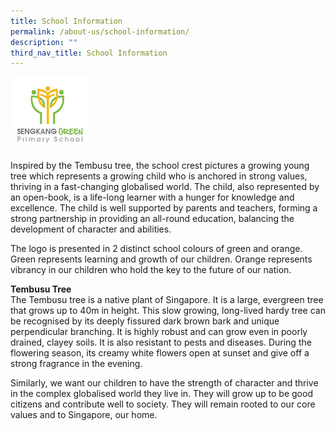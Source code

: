 ```yaml
---
title: School Information
permalink: /about-us/school-information/
description: ""
third_nav_title: School Information
---
```

<img style="width: 25%;" src="/images/logosmall.jpg" />
<p>Inspired by the Tembusu tree, the school crest pictures a growing young tree which represents a growing child who is anchored in strong values, thriving in a fast-changing globalised world. The child, also represented by an open-book, is a life-long learner with a hunger for knowledge and excellence. The child is well supported by parents and teachers, forming a strong partnership in providing an all-round education, balancing the development of character and abilities.</p>
<p>The logo is presented in 2 distinct school colours of green and orange. Green represents learning and growth of our children. Orange represents vibrancy in our children who hold the key to the future of our nation.</p>
<p><strong>Tembusu Tree</strong><br>The Tembusu tree is a native plant of Singapore. It is a large, evergreen tree that grows up to 40m in height. This slow growing, long-lived hardy tree can be recognised by its deeply fissured dark brown bark and unique perpendicular branching. It is highly robust and can grow even in poorly drained, clayey soils. It is also resistant to pests and diseases. During the flowering season, its creamy white flowers open at sunset and give off a strong fragrance in the evening.</p>
<p>Similarly, we want our children to have the strength of character and thrive in the complex globalised world they live in. They will grow up to be good citizens and contribute well to society. They will remain rooted to our core values and to Singapore, our home.</p>